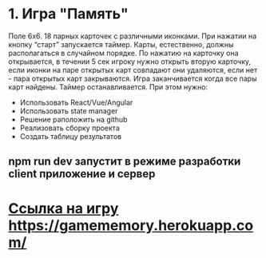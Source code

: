 # 1. Игра "Память"
Поле 6х6. 18 парных карточек с различными иконками. При нажатии на кнопку “старт” запускается таймер. Карты, естественно, должны располагаться в случайном порядке. По нажатию на карточку она открывается, в течении 5 сек игроку нужно открыть вторую карточку, если иконки на паре открытых карт совпадают они удаляются, если нет - пара открытых карт закрываются. Игра заканчивается когда все пары карт найдены. Таймер останавливается.
При этом нужно:

- Использовать React/Vue/Angular
- Использовать state manager
- Решение раположить на github
- Реализовать сборку проекта
- Создать таблицу результатов

## npm run dev запустит в режиме разработки client приложение и сервер


# [Ссылка на игру https://gamememory.herokuapp.com/ ](https://gamememory.herokuapp.com/ )
